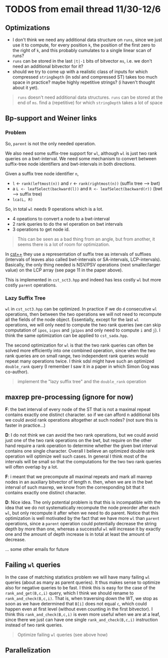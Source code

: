 # TODOS from email thread 11/30-12/6

## Optimizations
- I don't think we need any additional data structure on `runs`, since we just use it to compute, for every position `k`, the position of the first zero to the right of `k`, and this probably cumulates to a single linear scan of
runs?
- `runs` can be stored in the last `|t|-1` bits of bitvector `ms`, i.e. we don't need an additional bitvector for it?
-  should we try to come up with a realistic class of inputs for which compressed `stringDepth` (in sdsl and compressed ST) takes too much space in practice? maybe highly repetitive strings? (i haven't thought about it yet).

>  `runs` doesn't need additional data structures. `runs` can be stored at the end of `ms`. find a (repetitive) for which `stringDepth` takes a lot of space

## Bp-support and Weiner links
### Problem
So, `parent` is not the only needed operation.

We also need some suffix-tree support for `wl`, although `wl` is just two rank queries on a bwt-interval. We need some mechanism  to convert between suffix-tree node identifiers and bwt-intervals in both directions. 

Given a suffix tree node identifier `n`, 

- `l` <- `rank(leftmost(n))` and `r` <- `rank(rightmost(n))` (suffix tree --> bwt)
- a `L <- leafSelect(backward(l))` and `R <- leafSelect(backward(r))` (bwt --> suffix tree)
- `lca(L, R)`

So, in total `wl`  needs 9 operations which is a lot.

- 4 opeations to convert a node to a bwt-interval
- 2 rank queries to do the wl operation on bwt intervals 
- 3 operations to get node id. 


> This can be seen as a bad thing from an angle,  but from another, it seems there is a lot of room for optimization. 

In [cst++](https://www.researchgate.net/publication/221580034_CST) they use a representation of suffix tree as intervals  of suffixes (intervals of leaves also called bwt-intervals or SA-intervals, LCP-intervals). Basically, the only thing needed is NSV/PSV operations (next smaller/larger value) on the LCP array (see page 11 in the paper above). 

This is implemented in `cst_sct3.hpp` and indeed has less costly `wl` but more costly `parent` operations.

### Lazy Suffix Tree
`wl` in `cst_sct3.hpp` can be optimized. In practice if we do `d` consecutive `wl` operations, then between the two operations we will not need to recompute all the fields of the node object. Essentially, except for the last `wl` operations, we will only need to compute the two rank queries (we can skip computation of `ipos`, `icpos` and `jp1pos` and only need to compute `i` and `j`). I think the same optimization can be applied to `cst_sada.hpp`. 
 
The second optimization for `wl` is that the two rank queries can often be solved  more efficiently into one combined operation, since when the two rank queries are on  small range, two independent rank queries would repeat many operations twice.  I think sdsl might have such an optimized `double_rank` query (I remember I saw it in a paper in which Simon Gog was co-author). 

> implement the "lazy suffix tree" and the `double_rank` operation

## maxrep pre-processing (ignore for now)

**F**: the bwt interval of every node of the ST that is not a
maximal repeat contains exactly one distinct character. so if we can
afford n additional bits we could avoid rank operations altogether at
such nodes? (not sure this is faster in practice...)

**D**: I do not think we can avoid the two rank operations, but we could avoid 
just one of the two rank operations on the bwt, but require on the other 
hand require a rank operation to determine whether the given bwt interval 
contains one single character. Overall I believe an optimized double rank 
operation will optimize well such cases. In general I think most of the intervals  will be small so that the computations for the two two rank queries will often  overlap by a lot. 

**F**: i meant that we precompute all maximal repeats and mark all maxrep
nodes in an auxiliary bitvector of length n. then, when we are in the
bwt interval of such maxrep, we know from the corresponding bit that
it contains exactly one distinct character.

**D**: Nice idea. The only potential problem is that this is incompatible with the idea  that we do not systematically recompute the node preorder after each `wl`, but  only recompute it after when we need to do parent. Notice that this optimization  is well motivated by the fact that we have more `wl` than `parent` operations, since a `parent` operation could potentially decrease the string depth by more than one, whereas a successful `wl` will increase it by exactly one and the amount of depth increase is in total at least the amount of decrease. 

... some other emails for future 


## Failing `wl` queries
In the case of matching statistics problem we will have many failing `wl` queries (about as many as parent queries). It thus makes sense to optimize also for negative queries to be fast. I think this is easy for the case of the `rank_and_get(B,c,i)` query, which I think we should rename to `rank_and_check(B,c,i)`. That is, when traversing down the WT, we stop as soon as we have determined that `B[i]` does not equal `c`,  which could happen even at first level (without even counting in the first bitvector). I think this `rank_and_check(B,c,i)` is even more useful when we are at a leaf, since there we just can have one single `rank_and_check(B,c,i)` instruction instead of two rank queries. 

> Optimize failing `wl` queries (see above how)

## Parallelization